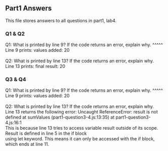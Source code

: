 ## Part1 Answers 
This file stores answers to all questions in part1, lab4.  

### Q1 & Q2
Q1: What is printed by line 9? If the code returns an error, explain why. ^^^^^ <br />
Line 9 prints: values added:  20 <br />
<br />
Q2: What is printed by line 13? If the code returns an error, explain why. <br />
Line 13 prints: final result:  20 <br />


### Q3 & Q4
Q1: What is printed by line 9? If the code returns an error, explain why. ^^^^^ <br />
Line 9 prints: values added:  20 <br />
<br />
Q2: What is printed by line 13? If the code returns an error, explain why. <br />
Line 13 returns the following error: Uncaught ReferenceError: result is not defined
    at sumValues (part1-question3-4.js:13:35)
    at part1-question3-4.js:16:1 <br />
This is because line 13 tries to access variable result outside of its scope. Result is defined in line 5 in the if block <br />using let keyword. This means it can only be accessed with the if block, which ends at line 11. <br />


